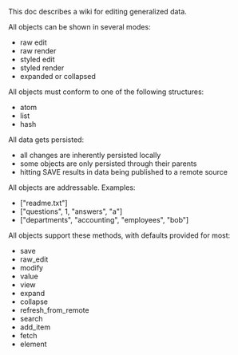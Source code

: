 <p>
This doc describes a wiki for editing generalized data.
<p>
All objects can be shown in several modes:

* raw edit
* raw render
* styled edit
* styled render
* expanded or collapsed

<p>
All objects must conform to one of the following structures:

* atom
* list
* hash

<p>
All data gets persisted:

* all changes are inherently persisted locally
* some objects are only persisted through their parents
* hitting SAVE results in data being published to a remote source

<p>
All objects are addressable.  Examples:

* ["readme.txt"]
* ["questions", 1, "answers", "a"]
* ["departments", "accounting", "employees", "bob"]

<p>
All objects support these methods, with defaults provided for most:

* save
* raw_edit
* modify
* value
* view
* expand
* collapse
* refresh_from_remote
* search
* add_item
* fetch
* element

